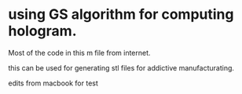 # using GS algorithm for computing hologram.
Most of the code in this m file from internet.


this can be used for generating stl files for addictive manufacturating.


edits from macbook for test
